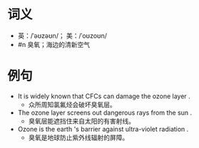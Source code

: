 # 词义
- 英：/ˈəʊzəʊn/； 美：/ˈoʊzoʊn/
- #n 臭氧；海边的清新空气
# 例句
- It is widely known that CFCs can damage the ozone layer .
	- 众所周知氯氟烃会破坏臭氧层。
- The ozone layer screens out dangerous rays from the sun .
	- 臭氧层能遮挡住来自太阳的有害射线。
- Ozone is the earth 's barrier against ultra-violet radiation .
	- 臭氧是地球防止紫外线辐射的屏障。
